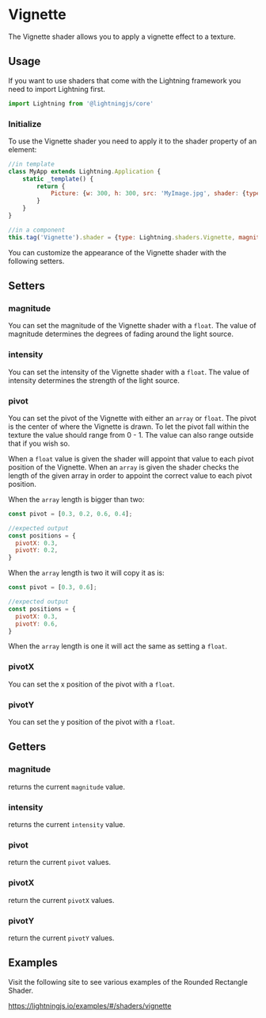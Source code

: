 # Vignette

The Vignette shader allows you to apply a vignette effect to a texture.

## Usage

If you want to use shaders that come with the Lightning framework you need to import Lightning first.

```js
import Lightning from '@lightningjs/core'
```

### Initialize

To use the Vignette shader you need to apply it to the shader property of an element:

```js
//in template
class MyApp extends Lightning.Application {
    static _template() {
        return {
            Picture: {w: 300, h: 300, src: 'MyImage.jpg', shader: {type: Lightning.shaders.Vignette, magnitude: 3, intensity: 0.3}}
        }
    }
}

//in a component
this.tag('Vignette').shader = {type: Lightning.shaders.Vignette, magnitude: 3, intensity: 0.3}
```

You can customize the appearance of the Vignette shader with the following setters.


## Setters

### magnitude
You can set the magnitude of the Vignette shader with a `float`. The value of magnitude determines the degrees of fading around the light source.

### intensity
You can set the intensity of the Vignette shader with a `float`. The value of intensity determines the strength of the light source.

### pivot
You can set the pivot of the Vignette with either an `array` or `float`. The pivot is the center of where the Vignette is drawn. To let the pivot fall within the texture the value should range from 0 - 1. The value can also range outside that if you wish so.

When a `float` value is given the shader will appoint that value to each pivot position of the Vignette. When an `array` is given the shader checks the length of the given array in order to appoint the correct value to each pivot position.

When the `array` length is bigger than two:

```js
const pivot = [0.3, 0.2, 0.6, 0.4];

//expected output
const positions = {
  pivotX: 0.3,
  pivotY: 0.2,
}
```

When the `array` length is two it will copy it as is:

```js
const pivot = [0.3, 0.6];

//expected output
const positions = {
  pivotX: 0.3,
  pivotY: 0.6,
}
```

When the `array` length is one it will act the same as setting a `float`.

### pivotX
You can set the x position of the pivot with a `float`.

### pivotY
You can set the y position of the pivot with a `float`.

## Getters

### magnitude
returns the current `magnitude` value.

### intensity
returns the current `intensity` value.

### pivot
return the current `pivot` values.

### pivotX
return the current `pivotX` values.

### pivotY
return the current `pivotY` values.

## Examples

Visit the following site to see various examples of the Rounded Rectangle Shader.

<https://lightningjs.io/examples/#/shaders/vignette>
